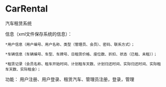 # CarRental

汽车租赁系统

信息（xml文件保存系统的信息）：

    *用户信息（用户编号、用户名称、类型（管理员、会员）、密码、联系方式）；
    
    *车辆信息（车辆编号、车型、车牌号、日租赁价格、座位数、折扣、状态（已租、未租））；
    
    *租赁记录（会员名称、租车开始时间、计划租车天数、计划归还时间、实际归还时间、实际租车天数、实际租金）；
    
功能： 用户注册、用户登录、租赁汽车、管理员注册，登录，管理

